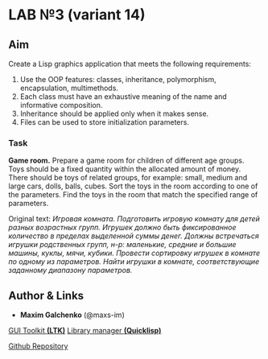 # LAB №3 (variant 14)

## Aim

Create a Lisp graphics application that meets the following requirements:

1. Use the OOP features: classes, inheritance, polymorphism, encapsulation, multimethods.
2. Each class must have an exhaustive meaning of the name and informative composition.
3. Inheritance should be applied only when it makes sense.
4. Files can be used to store initialization parameters.

### Task

**Game room.** Prepare a game room for children of different age groups. Toys should be a fixed quantity within the allocated amount of money. There should be toys of related groups, for example: small, medium and large cars, dolls, balls, cubes.
Sort the toys in the room according to one of the parameters. Find the toys in the room that match the specified range of parameters.

Original text: _Игровая комната. Подготовить игровую комнату для детей разных возрастных групп. Игрушек должно быть фиксированное количество в пределах выделенной суммы денег. Должны встречаться игрушки родственных групп, н-р: маленькие, средние и большие машины, куклы, мячи, кубики. Провести сортировку игрушек в  комнате по одному из параметров. Найти игрушки в комнате, соответствующие заданному диапазону параметров._

## Author & Links

- **Maxim Galchenko** (@maxs-im)

[GUI Toolkit __(LTK)__](http://www.peter-herth.de/ltk/index.html)
[Library manager __(Quicklisp)__](https://www.quicklisp.org/beta/)

[Github Repository](https://github.com/maxs-im/Functional/tree/master/lab_3)